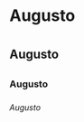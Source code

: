 <h1> Augusto <h1>
  
<h2> Augusto <h2>
  
<h3> Augusto <h3>
  
<h6> Augusto <h6>
                 
<!--
sdsd
-->
